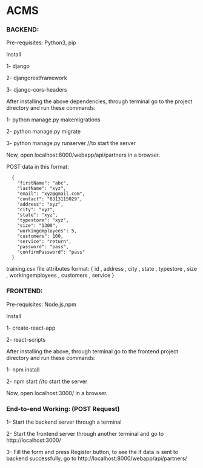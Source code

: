 # ACMS

### BACKEND:

Pre-requisites:
  Python3, pip
  
  
Install 

  1- django

  2- djangorestframework

  3- django-cors-headers

  
After installing the above dependencies, through terminal go to the project directory and run these commands:

  1- python manage.py makemigrations

  2- python manage.py migrate 

  3- python manage.py runserver //to start the server

Now, open localhost:8000/webapp/api/partners in a browser.


POST data in this format:

      {
        "firstName": "abc",
        "lastName": "xyz",
        "email": "xyz@gmail.com",
        "contact": "8313115029",
        "address": "xyz",
        "city": "xyz",
        "state": "xyz",
        "typestore": "xyz",
        "size": "1300",
        "workingemployees": 5,
        "customers": 100, 
        "service": "return",
        "password": "pass",
        "confirmPassword": "pass"
      }
 
training.csv file attributes format: { id , address , city , state , typestore , size , workingemployees , customers , service }

### FRONTEND:

Pre-requisites:
  Node.js,npm
  
Install

  1- create-react-app
  
  2- react-scripts
  
After installing the above, through terminal go to the frontend project directory and run these commands:

  1- npm install

  2- npm start //to start the server

Now, open localhost:3000/ in a browser.

### End-to-end Working: (POST Request)

1- Start the backend server through a terminal

2- Start the frontend server through another terminal and go to http://localhost:3000/

3- Fill the form and press Register button, to see the if data is sent to backend successfully, go to http://localhost:8000/webapp/api/partners/
